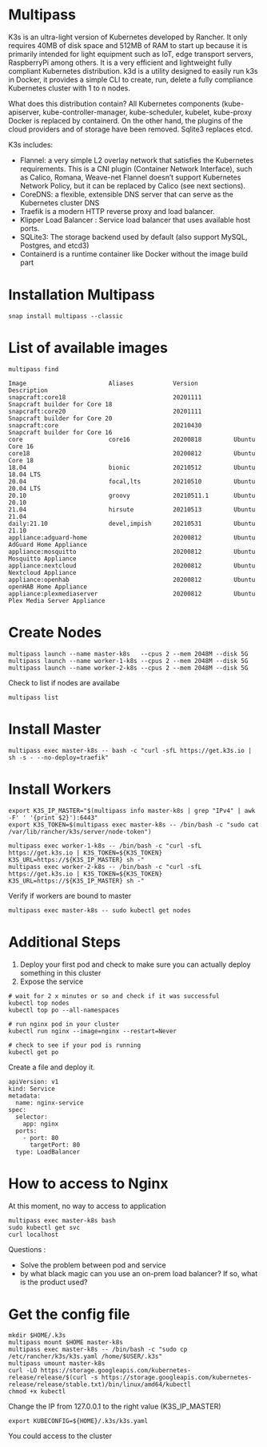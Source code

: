 # Multipass

K3s is an ultra-light version of Kubernetes developed by Rancher. It only requires 40MB of disk space and 512MB of RAM to start up because it is primarily intended for light equipment such as IoT, edge transport servers, RaspberryPi among others.
It is a very efficient and lightweight fully compliant Kubernetes distribution. k3d is a utility designed to easily run k3s in Docker, it provides a simple CLI to create, run, delete a fully compliance Kubernetes cluster with 1 to n nodes.

What does this distribution contain?
All Kubernetes components (kube-apiserver, kube-controller-manager, kube-scheduler, kubelet, kube-proxy
Docker is replaced by containerd.
On the other hand, the plugins of the cloud providers and of storage have been removed.
Sqlite3 replaces etcd.

K3s includes:
* Flannel: a very simple L2 overlay network that satisfies the Kubernetes requirements. This is a CNI plugin (Container Network Interface), such as Calico, Romana, Weave-net Flannel doesn’t support Kubernetes Network Policy, but it can be replaced by Calico (see next sections).
* CoreDNS: a flexible, extensible DNS server that can serve as the Kubernetes cluster DNS
* Traefik is a modern HTTP reverse proxy and load balancer. 
* Klipper Load Balancer : Service load balancer that uses available host ports.
* SQLite3: The storage backend used by default (also support MySQL, Postgres, and etcd3)
* Containerd is a runtime container like Docker without the image build part

# Installation Multipass

```
snap install multipass --classic
```

# List of available images

```
multipass find

Image                       Aliases           Version          Description
snapcraft:core18                              20201111         Snapcraft builder for Core 18
snapcraft:core20                              20201111         Snapcraft builder for Core 20
snapcraft:core                                20210430         Snapcraft builder for Core 16
core                        core16            20200818         Ubuntu Core 16
core18                                        20200812         Ubuntu Core 18
18.04                       bionic            20210512         Ubuntu 18.04 LTS
20.04                       focal,lts         20210510         Ubuntu 20.04 LTS
20.10                       groovy            20210511.1       Ubuntu 20.10
21.04                       hirsute           20210513         Ubuntu 21.04
daily:21.10                 devel,impish      20210531         Ubuntu 21.10
appliance:adguard-home                        20200812         Ubuntu AdGuard Home Appliance
appliance:mosquitto                           20200812         Ubuntu Mosquitto Appliance
appliance:nextcloud                           20200812         Ubuntu Nextcloud Appliance
appliance:openhab                             20200812         Ubuntu openHAB Home Appliance
appliance:plexmediaserver                     20200812         Ubuntu Plex Media Server Appliance
```

# Create Nodes

````
multipass launch --name master-k8s   --cpus 2 --mem 2048M --disk 5G
multipass launch --name worker-1-k8s --cpus 2 --mem 2048M --disk 5G
multipass launch --name worker-2-k8s --cpus 2 --mem 2048M --disk 5G
````

Check to list if nodes are availabe

````
multipass list
````

# Install Master 

```
multipass exec master-k8s -- bash -c "curl -sfL https://get.k3s.io | sh -s - --no-deploy=traefik"
````

# Install Workers

```
export K3S_IP_MASTER="$(multipass info master-k8s | grep "IPv4" | awk -F' ' '{print $2}'):6443"
export K3S_TOKEN=$(multipass exec master-k8s -- /bin/bash -c "sudo cat /var/lib/rancher/k3s/server/node-token")

multipass exec worker-1-k8s -- /bin/bash -c "curl -sfL https://get.k3s.io | K3S_TOKEN=${K3S_TOKEN} K3S_URL=https://${K3S_IP_MASTER} sh -"
multipass exec worker-2-k8s -- /bin/bash -c "curl -sfL https://get.k3s.io | K3S_TOKEN=${K3S_TOKEN} K3S_URL=https://${K3S_IP_MASTER} sh -"
```

Verify if workers are bound to master

```
multipass exec master-k8s -- sudo kubectl get nodes
```

# Additional Steps

1. Deploy your first pod and check to make sure you can actually deploy something in this cluster
2. Expose the service

```
# wait for 2 x minutes or so and check if it was successful
kubectl top nodes 
kubectl top po --all-namespaces

# run nginx pod in your cluster
kubectl run nginx --image=nginx --restart=Never

# check to see if your pod is running
kubectl get po
```

Create a file and deploy it.
```
apiVersion: v1
kind: Service
metadata:
  name: nginx-service
spec:
  selector:
    app: nginx
  ports:
    - port: 80
      targetPort: 80
  type: LoadBalancer
```

# How to access to Nginx

At this moment, no way to access to application

```
multipass exec master-k8s bash
sudo kubectl get svc
curl localhost
```

Questions :
* Solve the problem between pod and service
* by what black magic can you use an on-prem load balancer?
  If so, what is the product used?

# Get the config file

```
mkdir $HOME/.k3s
multipass mount $HOME master-k8s
multipass exec master-k8s -- /bin/bash -c "sudo cp /etc/rancher/k3s/k3s.yaml /home/$USER/.k3s"
multipass umount master-k8s
curl -LO https://storage.googleapis.com/kubernetes-release/release/$(curl -s https://storage.googleapis.com/kubernetes-release/release/stable.txt)/bin/linux/amd64/kubectl
chmod +x kubectl
```

Change the IP from 127.0.0.1 to the right value (K3S_IP_MASTER)

```
export KUBECONFIG=${HOME}/.k3s/k3s.yaml
```

You could access to the cluster
